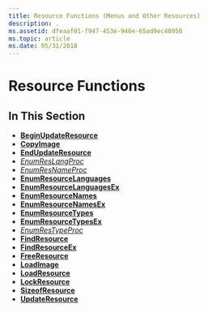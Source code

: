 ```yaml
---
title: Resource Functions (Menus and Other Resources)
description: .
ms.assetid: dfeaaf01-f947-453e-946e-65ad9ec40958
ms.topic: article
ms.date: 05/31/2018
---
```


# Resource Functions

## In This Section

-   [**BeginUpdateResource**](/windows/desktop/api/Winbase/nf-winbase-beginupdateresourcea)
-   [**CopyImage**](/windows/desktop/api/Winuser/nf-winuser-copyimage)
-   [**EndUpdateResource**](/windows/desktop/api/Winbase/nf-winbase-endupdateresourcea)
-   [*EnumResLangProc*](https://msdn.microsoft.com/en-us/library/ms648033(v=VS.85).aspx)
-   [*EnumResNameProc*](https://msdn.microsoft.com/en-us/library/ms648034(v=VS.85).aspx)
-   [**EnumResourceLanguages**](/windows/desktop/api/Winbase/nf-winbase-enumresourcelanguagesa)
-   [**EnumResourceLanguagesEx**](https://msdn.microsoft.com/en-us/library/ms648036(v=VS.85).aspx)
-   [**EnumResourceNames**](/windows/desktop/api/Winbase/nf-winbase-enumresourcenamesa)
-   [**EnumResourceNamesEx**](https://msdn.microsoft.com/en-us/library/ms648038(v=VS.85).aspx)
-   [**EnumResourceTypes**](/windows/desktop/api/Winbase/nf-winbase-enumresourcetypesa)
-   [**EnumResourceTypesEx**](https://msdn.microsoft.com/en-us/library/ms648040(v=VS.85).aspx)
-   [*EnumResTypeProc*](https://msdn.microsoft.com/en-us/library/ms648041(v=VS.85).aspx)
-   [**FindResource**](/windows/desktop/api/Winbase/nf-winbase-findresourcea)
-   [**FindResourceEx**](/windows/desktop/api/Winbase/nf-winbase-findresourceexa)
-   [**FreeResource**](https://msdn.microsoft.com/en-us/library/ms648044(v=VS.85).aspx)
-   [**LoadImage**](/windows/desktop/api/Winuser/nf-winuser-loadimagea)
-   [**LoadResource**](https://msdn.microsoft.com/en-us/library/ms648046(v=VS.85).aspx)
-   [**LockResource**](https://msdn.microsoft.com/en-us/library/ms648047(v=VS.85).aspx)
-   [**SizeofResource**](https://msdn.microsoft.com/en-us/library/ms648048(v=VS.85).aspx)
-   [**UpdateResource**](/windows/desktop/api/Winbase/nf-winbase-updateresourcea)

 

 





